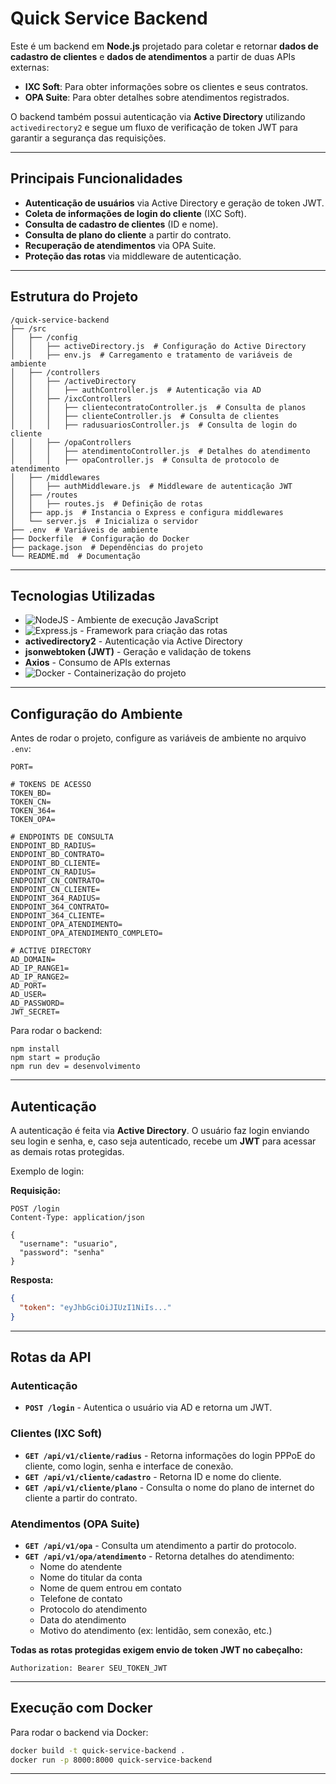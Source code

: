 # Quick Service Backend

Este é um backend em **Node.js** projetado para coletar e retornar **dados de cadastro de clientes** e **dados de atendimentos** a partir de duas APIs externas:

- **IXC Soft**: Para obter informações sobre os clientes e seus contratos.
- **OPA Suite**: Para obter detalhes sobre atendimentos registrados.

O backend também possui autenticação via **Active Directory** utilizando `activedirectory2` e segue um fluxo de verificação de token JWT para garantir a segurança das requisições.

---

## **Principais Funcionalidades**

- **Autenticação de usuários** via Active Directory e geração de token JWT.
- **Coleta de informações de login do cliente** (IXC Soft).
- **Consulta de cadastro de clientes** (ID e nome).
- **Consulta de plano do cliente** a partir do contrato.
- **Recuperação de atendimentos** via OPA Suite.
- **Proteção das rotas** via middleware de autenticação.

---

## **Estrutura do Projeto**

```
/quick-service-backend
├── /src
│   ├── /config
│   │   ├── activeDirectory.js  # Configuração do Active Directory
│   │   ├── env.js  # Carregamento e tratamento de variáveis de ambiente
│   ├── /controllers
│   │   ├── /activeDirectory
│   │   │   ├── authController.js  # Autenticação via AD
│   │   ├── /ixcControllers
│   │   │   ├── clientecontratoController.js  # Consulta de planos
│   │   │   ├── clienteController.js  # Consulta de clientes
│   │   │   ├── radusuariosController.js  # Consulta de login do cliente
│   │   ├── /opaControllers
│   │   │   ├── atendimentoController.js  # Detalhes do atendimento
│   │   │   ├── opaController.js  # Consulta de protocolo de atendimento
│   ├── /middlewares
│   │   ├── authMiddleware.js  # Middleware de autenticação JWT
│   ├── /routes
│   │   ├── routes.js  # Definição de rotas
│   ├── app.js  # Instancia o Express e configura middlewares
│   └── server.js  # Inicializa o servidor
├── .env  # Variáveis de ambiente
├── Dockerfile  # Configuração do Docker
├── package.json  # Dependências do projeto
└── README.md  # Documentação
```

---

## **Tecnologias Utilizadas**

- ![NodeJS](https://img.shields.io/badge/node.js-6DA55F?style=for-the-badge&logo=node.js&logoColor=white) - Ambiente de execução JavaScript
- ![Express.js](https://img.shields.io/badge/express.js-%23404d59.svg?style=for-the-badge&logo=express&logoColor=%2361DAFB) - Framework para criação das rotas
- **activedirectory2** - Autenticação via Active Directory
- **jsonwebtoken (JWT)** - Geração e validação de tokens
- **Axios** - Consumo de APIs externas
- ![Docker](https://img.shields.io/badge/docker-%230db7ed.svg?style=for-the-badge&logo=docker&logoColor=white) - Containerização do projeto

---

## **Configuração do Ambiente**

Antes de rodar o projeto, configure as variáveis de ambiente no arquivo `.env`:

```
PORT=

# TOKENS DE ACESSO
TOKEN_BD=
TOKEN_CN=
TOKEN_364=
TOKEN_OPA=

# ENDPOINTS DE CONSULTA
ENDPOINT_BD_RADIUS=
ENDPOINT_BD_CONTRATO=
ENDPOINT_BD_CLIENTE=
ENDPOINT_CN_RADIUS=
ENDPOINT_CN_CONTRATO=
ENDPOINT_CN_CLIENTE=
ENDPOINT_364_RADIUS=
ENDPOINT_364_CONTRATO=
ENDPOINT_364_CLIENTE=
ENDPOINT_OPA_ATENDIMENTO=
ENDPOINT_OPA_ATENDIMENTO_COMPLETO=

# ACTIVE DIRECTORY
AD_DOMAIN=
AD_IP_RANGE1=
AD_IP_RANGE2=
AD_PORT=
AD_USER=
AD_PASSWORD=
JWT_SECRET=

```

Para rodar o backend:

```
npm install
npm start = produção
npm run dev = desenvolvimento
```

---

## **Autenticação**

A autenticação é feita via **Active Directory**. O usuário faz login enviando seu login e senha, e, caso seja autenticado, recebe um **JWT** para acessar as demais rotas protegidas.

Exemplo de login:

**Requisição:**
```http
POST /login
Content-Type: application/json

{
  "username": "usuario",
  "password": "senha"
}
```

**Resposta:**
```json
{
  "token": "eyJhbGciOiJIUzI1NiIs..."
}
```

---

## **Rotas da API**

### **Autenticação**

- **`POST /login`** - Autentica o usuário via AD e retorna um JWT.

### **Clientes (IXC Soft)**

- **`GET /api/v1/cliente/radius`** - Retorna informações do login PPPoE do cliente, como login, senha e interface de conexão.
- **`GET /api/v1/cliente/cadastro`** - Retorna ID e nome do cliente.
- **`GET /api/v1/cliente/plano`** - Consulta o nome do plano de internet do cliente a partir do contrato.

### **Atendimentos (OPA Suite)**

- **`GET /api/v1/opa`** - Consulta um atendimento a partir do protocolo.
- **`GET /api/v1/opa/atendimento`** - Retorna detalhes do atendimento:
  - Nome do atendente
  - Nome do titular da conta
  - Nome de quem entrou em contato
  - Telefone de contato
  - Protocolo do atendimento
  - Data do atendimento
  - Motivo do atendimento (ex: lentidão, sem conexão, etc.)

**Todas as rotas protegidas exigem envio de token JWT no cabeçalho:**

```http
Authorization: Bearer SEU_TOKEN_JWT
```

---

## **Execução com Docker**

Para rodar o backend via Docker:

```sh
docker build -t quick-service-backend .
docker run -p 8000:8000 quick-service-backend
```

---


